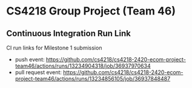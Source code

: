 # CS4218 Group Project (Team 46)

## Continuous Integration Run Link
CI run links for Milestone 1 submission
- push event: https://github.com/cs4218/cs4218-2420-ecom-project-team46/actions/runs/13234904318/job/36937970634
- pull request event: https://github.com/cs4218/cs4218-2420-ecom-project-team46/actions/runs/13234856105/job/36937848487

